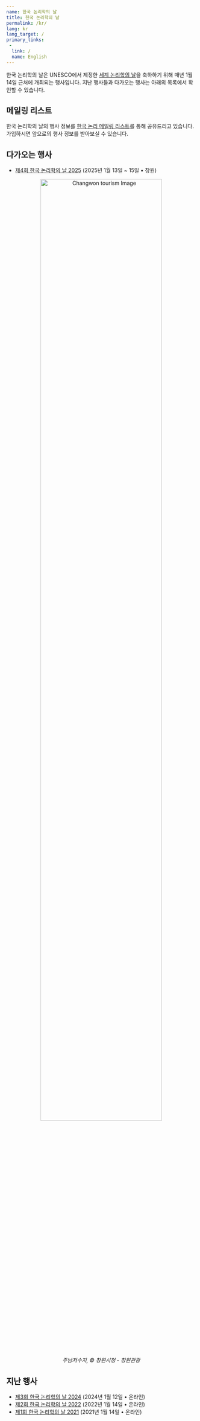 ```yaml
---
name: 한국 논리학의 날
title: 한국 논리학의 날
permalink: /kr/
lang: kr
lang_target: /
primary_links:
 - 
  link: /
  name: English
---
```


한국 논리학의 날은 UNESCO에서 제정한 [세계 논리학의 날](https://wld.cipsh.international)을 축하하기 위해 매년 1월 14일 근처에 개최되는 행사입니다. 
지난 행사들과 다가오는 행사는 아래의 목록에서 확인할 수 있습니다.

## 메일링 리스트

한국 논리학의 날의 행사 정보를 [한국 논리 메일링 리스트](https://groups.google.com/g/korea-logic-ml/about)를 통해 공유드리고 있습니다. 가입하시면 앞으로의 행사 정보를 받아보실 수 있습니다. 


## 다가오는 행사

- [제4회 한국 논리학의 날 2025](2025) (2025년 1월 13일 ~ 15일 • 창원)

<div style="text-align: center;">
<img src="https://korealogicday.org/assets/2025_banner.jpeg" alt="Changwon tourism Image" width="80%">
<br />
<i>주남저수지, © 창원시청 - 창원관광</i>
</div>

## 지난 행사

- [제3회 한국 논리학의 날 2024](2024) (2024년 1월 12일 • 온라인)
- [제2회 한국 논리학의 날 2022](2022) (2022년 1월 14일 • 온라인)
- [제1회 한국 논리학의 날 2021](2021) (2021년 1월 14일 • 온라인)



